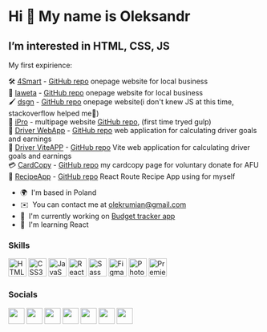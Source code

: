 Hi 👋 My name is Oleksandr
==========================

I’m interested in HTML, CSS, JS
-------------------------------

My first expirience:

🛠 [4Smart](https://4smart.netlify.app/) - [GitHub repo](https://github.com/olekrumian/4smart) onepage website for local business<br>
🔧 [laweta](https://laweta.netlify.app/) - [GitHub repo](https://github.com/olekrumian/laweta) onepage website for local business<br>
🖌 [dsgn](https://dsgn-kolosov.netlify.app/) - [GitHub repo](https://github.com/olekrumian/dsgn) onepage website(i don't knew JS at this time, stackoverflow helped me🤪)<br>
📱 [iPro](https://iproserwis.pl/) - multipage website [GitHub repo](https://github.com/olekrumian/iPro.pl), (first time tryed gulp)<br>
🚛 [Driver WebApp](https://pracas.netlify.app/) - [GitHub repo](https://github.com/olekrumian/CPSamat) web application for calculating driver goals and earnings<br>
🚚 [Driver ViteAPP](https://workingtime-vite.netlify.app/) - [GitHub repo](https://github.com/olekrumian/workingTime-vite-app) Vite web application for calculating driver goals and earnings<br>
💳 [CardCopy](https://cardcopy.netlify.app/) - [GitHub repo](https://github.com/olekrumian/cardCopy) my cardcopy page for voluntary donate for AFU<br>
📔 [RecipeApp](https://route-recipe-app.netlify.app/) - [GitHub repo](https://github.com/olekrumian/recipeAPP-route) React Route Recipe App using for myself

* 🌍  I'm based in Poland
* ✉️  You can contact me at [olekrumian@gmail.com](mailto:olekrumian@gmail.com)
* 🚀  I'm currently working on [Budget tracker app](http://github.com/olekrumian/budget-tracker-js)
* 🧠  I'm learning React

### Skills


<p align="left">
<a href="https://developer.mozilla.org/en-US/docs/Glossary/HTML5" target="_blank" rel="noreferrer"><img src="https://raw.githubusercontent.com/danielcranney/readme-generator/main/public/icons/skills/html5-colored.svg" width="36" height="36" alt="HTML5" /></a>
<a href="https://www.w3.org/TR/CSS/#css" target="_blank" rel="noreferrer"><img src="https://raw.githubusercontent.com/danielcranney/readme-generator/main/public/icons/skills/css3-colored.svg" width="36" height="36" alt="CSS3" /></a>
<a href="https://developer.mozilla.org/en-US/docs/Web/JavaScript" target="_blank" rel="noreferrer"><img src="https://raw.githubusercontent.com/danielcranney/readme-generator/main/public/icons/skills/javascript-colored.svg" width="36" height="36" alt="JavaScript" /></a>
<a href="https://reactjs.org/" target="_blank" rel="noreferrer"><img src="https://raw.githubusercontent.com/danielcranney/readme-generator/main/public/icons/skills/react-colored.svg" width="36" height="36" alt="React" /></a>
<a href="https://sass-lang.com/" target="_blank" rel="noreferrer"><img src="https://raw.githubusercontent.com/danielcranney/readme-generator/main/public/icons/skills/sass-colored.svg" width="36" height="36" alt="Sass" /></a>
<a href="https://www.figma.com/" target="_blank" rel="noreferrer"><img src="https://raw.githubusercontent.com/danielcranney/readme-generator/main/public/icons/skills/figma-colored.svg" width="36" height="36" alt="Figma" /></a>
<a href="https://www.adobe.com/uk/products/photoshop.html" target="_blank" rel="noreferrer"><img src="https://raw.githubusercontent.com/danielcranney/readme-generator/main/public/icons/skills/photoshop-colored.svg" width="36" height="36" alt="Photoshop" /></a>
<a href="https://www.adobe.com/uk/products/premiere.html" target="_blank" rel="noreferrer"><img src="https://raw.githubusercontent.com/danielcranney/readme-generator/main/public/icons/skills/premierepro-colored.svg" width="36" height="36" alt="Premiere Pro" /></a>
</p>


### Socials

<p align="left"> <a href="https://discord.com/users/olekrumian#0883" target="_blank" rel="noreferrer"><img src="https://raw.githubusercontent.com/danielcranney/readme-generator/main/public/icons/socials/discord.svg" width="32" height="32" /></a> <a href="https://www.github.com/olekrumian" target="_blank" rel="noreferrer"><img src="https://raw.githubusercontent.com/danielcranney/readme-generator/main/public/icons/socials/github.svg" width="32" height="32" /></a> <a href="https://www.dev.to/olekrumian" target="_blank" rel="noreferrer"><img src="https://raw.githubusercontent.com/danielcranney/readme-generator/main/public/icons/socials/devdotto.svg" width="32" height="32" /></a> <a href="http://www.instagram.com/olekrumian" target="_blank" rel="noreferrer"><img src="https://raw.githubusercontent.com/danielcranney/readme-generator/main/public/icons/socials/instagram.svg" width="32" height="32" /></a> <a href="https://www.linkedin.com/in/olekrumian" target="_blank" rel="noreferrer"><img src="https://raw.githubusercontent.com/danielcranney/readme-generator/main/public/icons/socials/linkedin.svg" width="32" height="32" /></a> <a href="https://www.twitter.com/olekrumian" target="_blank" rel="noreferrer"><img src="https://raw.githubusercontent.com/danielcranney/readme-generator/main/public/icons/socials/twitter.svg" width="32" height="32" /></a> <a href="https://www.twitch.tv/olekrumian" target="_blank" rel="noreferrer"><img src="https://raw.githubusercontent.com/danielcranney/readme-generator/main/public/icons/socials/twitch.svg" width="32" height="32" /></a></p>
